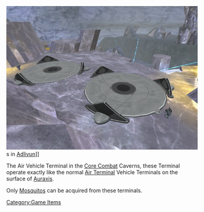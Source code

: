 ![](images/AncientAirTerm.jpg "fig:AncientAirTerm.jpg")s in
[Adlivun](Adlivun.md)\]\]

The Air Vehicle Terminal in the [Core Combat](Core_Combat.md)
Caverns, these Terminal operate exactly like the normal [Air
Terminal](Air_Terminal.md) Vehicle Terminals on the surface of
[Auraxis](Auraxis.md).

Only [Mosquitos](Mosquito.md) can be acquired from these
terminals.

[Category:Game Items](Category:Game_Items.md)

